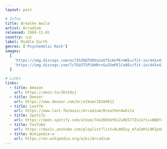 ```yaml
---
layout: post

# Infos
title: Breathe Awile
artist: Arcadium
released: 1969-11-01
country: 🇬🇧
label: Middle Earth
genres: ['Psychedelic Rock']
images:
  [
    'https://img.discogs.com/oc7IhZ0QTUOVazaV75cHcPErmNI=/fit-in/441x433/filters:strip_icc():format(jpeg):mode_rgb():quality(90)/discogs-images/R-1091880-1401642246-2112.jpeg.jpg',
    'https://img.discogs.com/TcTGU2T5P1kHRrvGu3SmPElCe8E=/fit-in/445x434/filters:strip_icc():format(jpeg):mode_rgb():quality(90)/discogs-images/R-1091880-1401642256-7182.jpeg.jpg',
  ]

# Links
links:
  - title: Amazon
    url: https://amzn.to/3ktk9xj
  - title: Deezer
    url: https://www.deezer.com/br/album/10104612
  - title: Lastfm
    url: https://www.last.fm/music/Arcadium/Breathe+Awhile
  - title: Spotify
    url: https://open.spotify.com/album/74o2D0ImY6iZuRES77Zs2a?si=WQDYcnC9S3ODn87wDAYL0Q
  - title: YouTube
    url: https://music.youtube.com/playlist?list=OLAK5uy_mTaZaMJL0KIp4nLVDnhIYCrHGi6nmgHws
  - title: Wikipedia-w
    url: https://en.wikipedia.org/wiki/Arcadium
---
```

